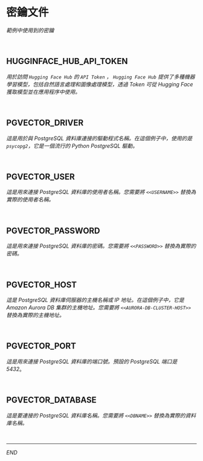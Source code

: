 # 密鑰文件

_範例中使用到的密鑰_

<br>

## HUGGINFACE_HUB_API_TOKEN

_用於訪問 `Hugging Face Hub` 的 `API Token` ， `Hugging Face Hub` 提供了多種機器學習模型，包括自然語言處理和圖像處理模型，透過 Token 可從 Hugging Face 獲取模型並在應用程序中使用。_

<br>

## PGVECTOR_DRIVER

_這是用於與 PostgreSQL 資料庫連接的驅動程式名稱。在這個例子中，使用的是 `psycopg2`，它是一個流行的 Python PostgreSQL 驅動。_

<br>

## PGVECTOR_USER

_這是用來連接 PostgreSQL 資料庫的使用者名稱。您需要將 `<<USERNAME>>` 替換為實際的使用者名稱。_

<br>

## PGVECTOR_PASSWORD

_這是用來連接 PostgreSQL 資料庫的密碼。您需要將 `<<PASSWORD>>` 替換為實際的密碼。_

<br>

## PGVECTOR_HOST

_這是 PostgreSQL 資料庫伺服器的主機名稱或 IP 地址。在這個例子中，它是 Amazon Aurora DB 集群的主機地址。您需要將 `<<AURORA-DB-CLUSTER-HOST>>` 替換為實際的主機地址。_

<br>

## PGVECTOR_PORT

_這是用來連接 PostgreSQL 資料庫的端口號。預設的 PostgreSQL 端口是 5432_。

<br>

## PGVECTOR_DATABASE

_這是要連接的 PostgreSQL 資料庫名稱。您需要將 `<<DBNAME>>` 替換為實際的資料庫名稱。_

<br>

___

_END_